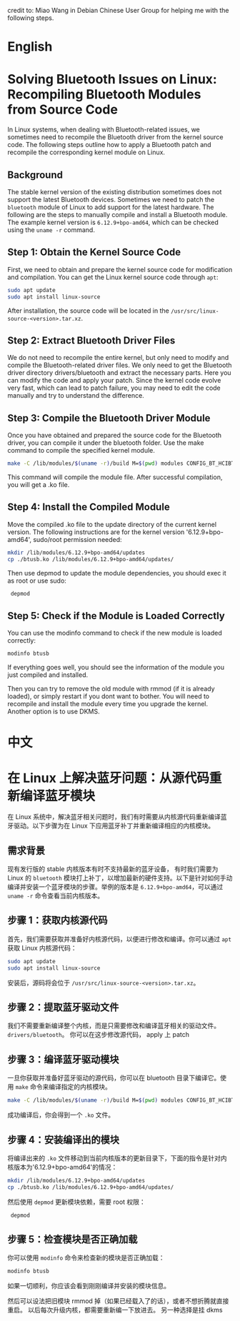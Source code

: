 credit to: Miao Wang in Debian Chinese User Group for helping me with the following steps.
# English

# Solving Bluetooth Issues on Linux: Recompiling Bluetooth Modules from Source Code

In Linux systems, when dealing with Bluetooth-related issues, we sometimes need to recompile the Bluetooth driver from the kernel source code. The following steps outline how to apply a Bluetooth patch and recompile the corresponding kernel module on Linux.

## Background

The stable kernel version of the existing distribution sometimes does not support the latest Bluetooth devices. Sometimes we need to patch the `bluetooth` module of Linux to add support for the latest hardware. The following are the steps to manually compile and install a Bluetooth module. The example kernel version is `6.12.9+bpo-amd64`, which can be checked using the `uname -r` command.

## Step 1: Obtain the Kernel Source Code

First, we need to obtain and prepare the kernel source code for modification and compilation. You can get the Linux kernel source code through `apt`:

```bash
sudo apt update
sudo apt install linux-source
```

After installation, the source code will be located in the `/usr/src/linux-source-<version>.tar.xz`.
## Step 2: Extract Bluetooth Driver Files
We do not need to recompile the entire kernel, but only need to modify and compile the Bluetooth-related driver files. We only need to get the Bluetooth driver directory drivers/bluetooth and extract the necessary parts. Here you can modify the code and apply your patch. Since the kernel code evolve very fast, which can lead to patch failure, you may need to edit the code manually and try to understand the difference.

## Step 3: Compile the Bluetooth Driver Module
Once you have obtained and prepared the source code for the Bluetooth driver, you can compile it under the bluetooth folder. Use the make command to compile the specified kernel module.

```bash
make -C /lib/modules/$(uname -r)/build M=$(pwd) modules CONFIG_BT_HCIBTUSB=m
```

This command will compile the module file. After successful compilation, you will get a .ko file.

## Step 4: Install the Compiled Module
Move the compiled .ko file to the update directory of the current kernel version. The following instructions are for the kernel version '6.12.9+bpo-amd64', sudo/root permission needed:


```bash
mkdir /lib/modules/6.12.9+bpo-amd64/updates
cp ./btusb.ko /lib/modules/6.12.9+bpo-amd64/updates/
```
Then use depmod to update the module dependencies, you should exec it as root or use sudo:

```bash
 depmod
```
## Step 5: Check if the Module is Loaded Correctly
You can use the modinfo command to check if the new module is loaded correctly:

```bash
modinfo btusb
```
If everything goes well, you should see the information of the module you just compiled and installed.

Then you can try to remove the old module with rmmod (if it is already loaded), or simply restart if you dont want to bother. You will need to recompile and install the module every time you upgrade the kernel. Another option is to use DKMS. 

# 中文

# 在 Linux 上解决蓝牙问题：从源代码重新编译蓝牙模块


在 Linux 系统中，解决蓝牙相关问题时，我们有时需要从内核源代码重新编译蓝牙驱动。以下步骤为在 Linux 下应用蓝牙补丁并重新编译相应的内核模块。

## 需求背景

现有发行版的 stable 内核版本有时不支持最新的蓝牙设备，
有时我们需要为 Linux 的 `bluetooth` 模块打上补丁，以增加最新的硬件支持。以下是针对如何手动编译并安装一个蓝牙模块的步骤。举例的版本是 `6.12.9+bpo-amd64`，可以通过 `uname -r` 命令查看当前内核版本。

## 步骤 1：获取内核源代码

首先，我们需要获取并准备好内核源代码，以便进行修改和编译。你可以通过 `apt` 获取 Linux 内核源代码：

```bash
sudo apt update
sudo apt install linux-source
```

安装后，源码将会位于 `/usr/src/linux-source-<version>.tar.xz`。

## 步骤 2：提取蓝牙驱动文件

我们不需要重新编译整个内核，而是只需要修改和编译蓝牙相关的驱动文件。 `drivers/bluetooth`。 你可以在这步修改源代码， apply 上 patch

## 步骤 3：编译蓝牙驱动模块

一旦你获取并准备好蓝牙驱动的源代码，你可以在 bluetooth 目录下编译它。使用 `make` 命令来编译指定的内核模块。

```bash
make -C /lib/modules/$(uname -r)/build M=$(pwd) modules CONFIG_BT_HCIBTUSB=m
```

成功编译后，你会得到一个 `.ko` 文件。

## 步骤 4：安装编译出的模块

将编译出来的 `.ko` 文件移动到当前内核版本的更新目录下，下面的指令是针对内核版本为'6.12.9+bpo-amd64'的情况：

```bash
mkdir /lib/modules/6.12.9+bpo-amd64/updates
cp ./btusb.ko /lib/modules/6.12.9+bpo-amd64/updates/
```

然后使用 `depmod` 更新模块依赖，需要 root 权限：

```bash
 depmod
```

## 步骤 5：检查模块是否正确加载

你可以使用 `modinfo` 命令来检查新的模块是否正确加载：

```bash
modinfo btusb
```

如果一切顺利，你应该会看到刚刚编译并安装的模块信息。

然后可以设法把旧模块 rmmod 掉（如果已经载入了的话），或者不想折腾就直接重启。
以后每次升级内核，都需要重新编一下放进去。
另一种选择是挂 dkms
